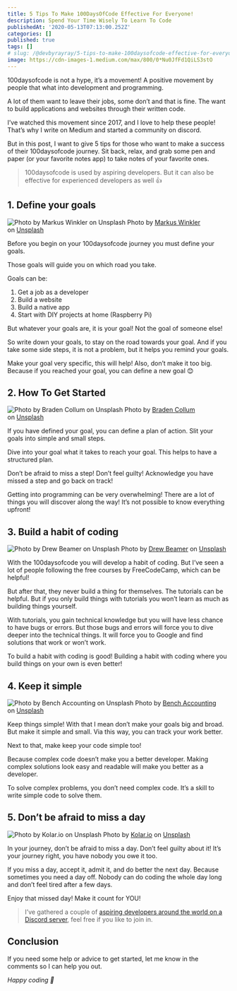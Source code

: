 ```yaml
---
title: 5 Tips To Make 100DaysOfCode Effective For Everyone!
description: Spend Your Time Wisely To Learn To Code
publishedAt: '2020-05-13T07:13:00.252Z'
categories: []
published: true
tags: []
# slug: /@devbyrayray/5-tips-to-make-100daysofcode-effective-for-everyone-3695587aad64
image: https://cdn-images-1.medium.com/max/800/0*Nu0JfFd1QiLS3stO
---
```


100daysofcode is not a hype, it’s a movement! A positive movement by people that what into development and programming.

A lot of them want to leave their jobs, some don’t and that is fine. The want to build applications and websites through their written code.

I’ve watched this movement since 2017, and I love to help these people! That’s why I write on Medium and started a community on discord.

But in this post, I want to give 5 tips for those who want to make a success of their 100daysofcode journey. Sit back, relax, and grab some pen and paper (or your favorite notes app) to take notes of your favorite ones.

> 100daysofcode is used by aspiring developers. But it can also be effective for experienced developers as well 👍

## 1\. Define your goals

![Photo by [Markus Winkler](https://unsplash.com/@markuswinkler?utm_source=medium&utm_medium=referral) on [Unsplash](https://unsplash.com?utm_source=medium&utm_medium=referral)](https://cdn-images-1.medium.com/max/800/0*JbiWQZswzrdyVTRV)
Photo by [Markus Winkler](https://unsplash.com/@markuswinkler?utm_source=medium&utm_medium=referral) on [Unsplash](https://unsplash.com?utm_source=medium&utm_medium=referral)

Before you begin on your 100daysofcode journey you must define your goals.

Those goals will guide you on which road you take.

Goals can be:

1.  Get a job as a developer
2.  Build a website
3.  Build a native app
4.  Start with DIY projects at home (Raspberry Pi)

But whatever your goals are, it is your goal! Not the goal of someone else!

So write down your goals, to stay on the road towards your goal. And if you take some side steps, it is not a problem, but it helps you remind your goals.

Make your goal very specific, this will help! Also, don’t make it too big. Because if you reached your goal, you can define a new goal 😊

## 2\. How To Get Started

![Photo by [Braden Collum](https://unsplash.com/@bradencollum?utm_source=medium&utm_medium=referral) on [Unsplash](https://unsplash.com?utm_source=medium&utm_medium=referral)](https://cdn-images-1.medium.com/max/800/0*DXsCV0uir03ITzFJ)
Photo by [Braden Collum](https://unsplash.com/@bradencollum?utm_source=medium&utm_medium=referral) on [Unsplash](https://unsplash.com?utm_source=medium&utm_medium=referral)

If you have defined your goal, you can define a plan of action. Slit your goals into simple and small steps.

Dive into your goal what it takes to reach your goal. This helps to have a structured plan.

Don’t be afraid to miss a step! Don’t feel guilty! Acknowledge you have missed a step and go back on track!

Getting into programming can be very overwhelming! There are a lot of things you will discover along the way! It’s not possible to know everything upfront!

## 3\. Build a habit of coding

![Photo by [Drew Beamer](https://unsplash.com/@drew_beamer?utm_source=medium&utm_medium=referral) on [Unsplash](https://unsplash.com?utm_source=medium&utm_medium=referral)](https://cdn-images-1.medium.com/max/800/0*9yhT8-kdEbcVhr11)
Photo by [Drew Beamer](https://unsplash.com/@drew_beamer?utm_source=medium&utm_medium=referral) on [Unsplash](https://unsplash.com?utm_source=medium&utm_medium=referral)

With the 100daysofcode you will develop a habit of coding. But I’ve seen a lot of people following the free courses by FreeCodeCamp, which can be helpful!

But after that, they never build a thing for themselves. The tutorials can be helpful. But if you only build things with tutorials you won’t learn as much as building things yourself.

With tutorials, you gain technical knowledge but you will have less chance to have bugs or errors. But those bugs and errors will force you to dive deeper into the technical things. It will force you to Google and find solutions that work or won’t work.

To build a habit with coding is good! Building a habit with coding where you build things on your own is even better!

## 4\. Keep it simple

![Photo by [Bench Accounting](https://unsplash.com/@benchaccounting?utm_source=medium&utm_medium=referral) on [Unsplash](https://unsplash.com?utm_source=medium&utm_medium=referral)](https://cdn-images-1.medium.com/max/800/0*Fdykz8wWU7OFPdS3)
Photo by [Bench Accounting](https://unsplash.com/@benchaccounting?utm_source=medium&utm_medium=referral) on [Unsplash](https://unsplash.com?utm_source=medium&utm_medium=referral)

Keep things simple! With that I mean don’t make your goals big and broad. But make it simple and small. Via this way, you can track your work better.

Next to that, make keep your code simple too!

Because complex code doesn’t make you a better developer. Making complex solutions look easy and readable will make you better as a developer.

To solve complex problems, you don’t need complex code. It’s a skill to write simple code to solve them.

## 5\. Don’t be afraid to miss a day

![Photo by [Kolar.io](https://unsplash.com/@jankolar?utm_source=medium&utm_medium=referral) on [Unsplash](https://unsplash.com?utm_source=medium&utm_medium=referral)](https://cdn-images-1.medium.com/max/800/0*Xo10IU_sY4kZ219e)
Photo by [Kolar.io](https://unsplash.com/@jankolar?utm_source=medium&utm_medium=referral) on [Unsplash](https://unsplash.com?utm_source=medium&utm_medium=referral)

In your journey, don’t be afraid to miss a day. Don’t feel guilty about it! It’s your journey right, you have nobody you owe it too.

If you miss a day, accept it, admit it, and do better the next day. Because sometimes you need a day off. Nobody can do coding the whole day long and don’t feel tired after a few days.

Enjoy that missed day! Make it count for YOU!

> I’ve gathered a couple of [aspiring developers around the world on a Discord server](https://mailchi.mp/fb82491d03f8/dev-by-rayray-discord-community), feel free if you like to join in.

## Conclusion

If you need some help or advice to get started, let me know in the comments so I can help you out.

_Happy coding 🚀_
